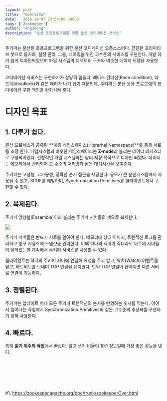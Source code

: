 ```yaml
---
layout: post
title:  "Overview"
date:   2016-10-07 23:54:00 +0000
tags: ['Zookeeper']
author: "AngJoong"
description: "분산 응용프로그램을 위한 분산 코디네이션 서비스"
---
```


주키퍼는 분산된 응용프로그램을 위한 분산 코디네이션 오픈소스이다. 간단한 프리미티브 셋으로 동기화, 설정 관리, 그룹, 네이밍을 위한 고수준의 서비스를 구현한다. 개발 하기 쉽게 디자인되었으며 파일 시스템의 디렉토리 구조와 비슷한 데이터 모델을 사용한다.  

코디네이션 서비스는 구현하기가 상당히 힘들다. 레이스 컨디션(Race condition), 데드락(deadlock)과 같은 에러가 나기 쉽기 때문인데, 주키퍼는 분산 응용 프로그램의 코디네이션 구현 책임을 완화시켜 준다.  

# 디자인 목표

## 1. 다루기 쉽다.
분산 프로세스가 공유된 **계층 네임스페이스(Hierarhal Namespace)**를 통해 서로를 조정 한다. 파일시스템과 비슷한 네임스페이스는 **Z-node**라 불리는 데이터 레지스터로 구성되어있다. 전형적인 파일 시스템과는 달리 저장 목적으로 디자인 되었다. 데이터는 메모리에서 관리되어 고 수준의 처리량과 짧은 대기시간을 보여준다.  

주키퍼는 고성능, 고가용성, 정확한 순서 접근을 제공한다. 규모가 큰 분산시스템에서 사용될 수 있고, SPOF를 예방하며, Synchronization Primitives를 클라이언트에서 구현할 수 있다.  

## 2. 복제된다.
주키퍼 앙상블(Ensemble)이라 불리는 주키퍼 서버들의 셋으로 복제한다.  

![](https://zookeeper.apache.org/doc/trunk/images/zkservice.jpg)

주키퍼 서버들은 반드시 서로를 알아야 한다. 메모리에 상태 이미지, 트랜잭션 로그를 관리하고 영구 저장소에 스냅샷을 관리한다. 이때 하나의 서버가 죽더라도 다수의 서버들이 살아있는한 계속해서 주키퍼 서비스를 사용할 수 있다.  

클라이언트는 하나의 주키퍼 서버에 연결해 요청을 주고 받고, 워치(Watch) 이벤트를 얻고, 하트비트를 보내며 TCP 연결을 유지한다. 만약 TCP 연결이 끊어지면 다른 서버로 연결이 가능하다.  

## 3. 정렬된다.
주키퍼는 업데이트 마다 모든 주키퍼 트랜잭션의 순서를 반영하는 숫자를 찍는다. 이어서 일어나는 작업에서 Synchronization Primitives와 같은 고수준의 추상화를 구현하기 위해 사용한다.  

## 4. 빠르다.
특히 **읽기 위주의 작업**에서 빠르다. 읽고 쓰기 비율이 10:1 정도일때 가장 좋은 성능을 낸다.

<br>
<br>
<br>
<br>
<br>

\#1. https://zookeeper.apache.org/doc/trunk/zookeeperOver.html
